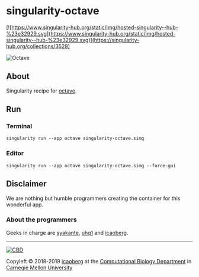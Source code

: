 # singularity-octave
[![https://www.singularity-hub.org/static/img/hosted-singularity--hub-%23e32929.svg](https://www.singularity-hub.org/static/img/hosted-singularity--hub-%23e32929.svg)](https://singularity-hub.org/collections/3528)

![Octave](https://www.gnu.org/software/octave/img/GNU_Octave_4-4-0_screenshot_1600x900.png)

## About
Singularity recipe for [octave](https://www.gnu.org/software/octave/).

## Run
### Terminal
```
singularity run --app octave singularity-octave.simg
```

### Editor
```
singularity run --app octave singularity-octave.simg --force-gui
```


## Disclaimer
We are nothing but humble programmers creating the container for this wonderful app. 

### About the programmers
Geeks in charge are [syakante](http://www.github.com/syakante), [uhq1](http://www.github.com/uhq1) and [icaoberg](http://www.github.com/icaoberg).

---
[![CBD](http://www.cbd.cmu.edu/wp-content/uploads/2017/07/wordpress-default.png)](http://www.cbd.cmu.edu)

Copyleft © 2018-2019 [icaoberg](http://www.andrew.cmu.edu/~icaoberg) at the [Computational Biology Department](http://www.cbd.cmu.edu) in [Carnegie Mellon University](http://www.cmu.edu)
